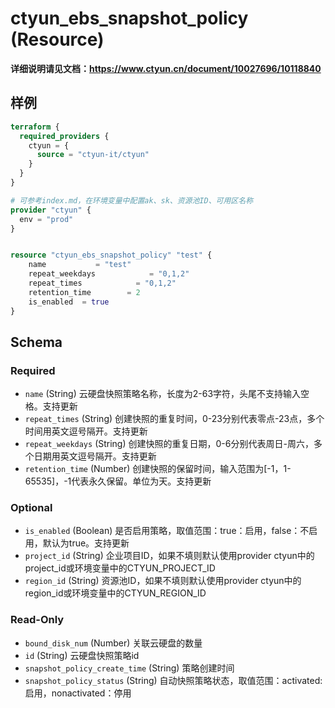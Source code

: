 # ctyun_ebs_snapshot_policy (Resource)
**详细说明请见文档：https://www.ctyun.cn/document/10027696/10118840**



## 样例

```terraform
terraform {
  required_providers {
    ctyun = {
      source = "ctyun-it/ctyun"
    }
  }
}

# 可参考index.md，在环境变量中配置ak、sk、资源池ID、可用区名称
provider "ctyun" {
  env = "prod"
}


resource "ctyun_ebs_snapshot_policy" "test" {
    name           = "test"
    repeat_weekdays            = "0,1,2"
    repeat_times            = "0,1,2"
    retention_time        = 2
    is_enabled  = true
}
```

<!-- schema generated by tfplugindocs -->
## Schema

### Required

- `name` (String) 云硬盘快照策略名称，长度为2-63字符，头尾不支持输入空格。支持更新
- `repeat_times` (String) 创建快照的重复时间，0-23分别代表零点-23点，多个时间用英文逗号隔开。支持更新
- `repeat_weekdays` (String) 创建快照的重复日期，0-6分别代表周日-周六，多个日期用英文逗号隔开。支持更新
- `retention_time` (Number) 创建快照的保留时间，输入范围为[-1，1-65535]，-1代表永久保留。单位为天。支持更新

### Optional

- `is_enabled` (Boolean) 是否启用策略，取值范围：true：启用，false：不启用，默认为true。支持更新
- `project_id` (String) 企业项目ID，如果不填则默认使用provider ctyun中的project_id或环境变量中的CTYUN_PROJECT_ID
- `region_id` (String) 资源池ID，如果不填则默认使用provider ctyun中的region_id或环境变量中的CTYUN_REGION_ID

### Read-Only

- `bound_disk_num` (Number) 关联云硬盘的数量
- `id` (String) 云硬盘快照策略id
- `snapshot_policy_create_time` (String) 策略创建时间
- `snapshot_policy_status` (String) 自动快照策略状态，取值范围：activated:启用，nonactivated：停用